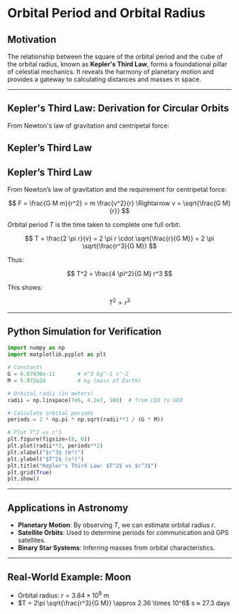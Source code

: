 # Orbital Period and Orbital Radius

## Motivation

The relationship between the square of the orbital period and the cube of the orbital radius, known as **Kepler's Third Law**, forms a foundational pillar of celestial mechanics. It reveals the harmony of planetary motion and provides a gateway to calculating distances and masses in space.

---

## Kepler's Third Law: Derivation for Circular Orbits

From Newton's law of gravitation and centripetal force:

## Kepler’s Third Law

## Kepler’s Third Law

From Newton’s law of gravitation and the requirement for centripetal force:

$$
F = \frac{G M m}{r^2} = m \frac{v^2}{r} \Rightarrow v = \sqrt{\frac{G M}{r}}
$$

Orbital period $T$ is the time taken to complete one full orbit:

$$
T = \frac{2 \pi r}{v} = 2 \pi r \cdot \sqrt{\frac{r}{G M}} = 2 \pi \sqrt{\frac{r^3}{G M}}
$$

Thus:

$$
T^2 = \frac{4 \pi^2}{G M} r^3
$$

This shows:

$$
T^2 \propto r^3
$$



---

## Python Simulation for Verification

```python
import numpy as np
import matplotlib.pyplot as plt

# Constants
G = 6.67430e-11       # m^3 kg^-1 s^-2
M = 5.972e24          # kg (mass of Earth)

# Orbital radii (in meters)
radii = np.linspace(7e6, 4.2e7, 100)  # from LEO to GEO

# Calculate orbital periods
periods = 2 * np.pi * np.sqrt(radii**3 / (G * M))

# Plot T^2 vs r^3
plt.figure(figsize=(8, 6))
plt.plot(radii**3, periods**2)
plt.xlabel("$r^3$ (m³)")
plt.ylabel("$T^2$ (s²)")
plt.title("Kepler's Third Law: $T^2$ vs $r^3$")
plt.grid(True)
plt.show()
```

---

## Applications in Astronomy

- **Planetary Motion**: By observing $T$, we can estimate orbital radius $r$.
- **Satellite Orbits**: Used to determine periods for communication and GPS satellites.
- **Binary Star Systems**: Inferring masses from orbital characteristics.

---

## Real-World Example: Moon

- Orbital radius: $r = 3.84 \times 10^8$ m
- $T = 2\pi \sqrt{\frac{r^3}{G M}} \approx 2.36 \times 10^6$ s $\approx$ 27.3 days

